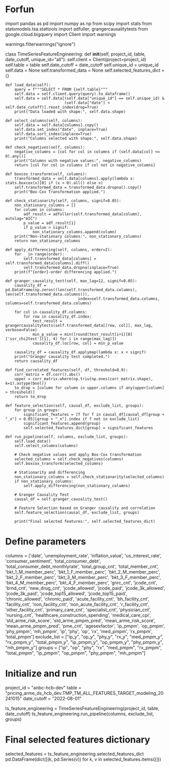 # Forfun
import pandas as pd
import numpy as np
from scipy import stats
from statsmodels.tsa.stattools import adfuller, grangercausalitytests
from google.cloud.bigquery import Client
import warnings

warnings.filterwarnings("ignore")

class TimeSeriesFeatureEngineering:
    def __init__(self, project_id, table, date_cutoff, unique_id="all"):
        self.client = Client(project=project_id)
        self.table = table
        self.date_cutoff = date_cutoff
        self.unique_id = unique_id
        self.data = None
        self.transformed_data = None
        self.selected_features_dict = {}
    
    def load_data(self):
        query = f"""SELECT * FROM {self.table}"""
        self.data = self.client.query(query).to_dataframe()
        self.data = self.data[(self.data["unique_id"] == self.unique_id) & 
                              (self.data["date"] < self.date_cutoff)].reset_index(drop=True)
        print("Data loaded with shape:", self.data.shape)

    def select_columns(self, columns):
        self.data = self.data[columns].copy()
        self.data.set_index("date", inplace=True)
        self.data.sort_index(inplace=True)
        print("Columns selected with shape:", self.data.shape)

    def check_negatives(self, columns):
        negative_columns = [col for col in columns if (self.data[col] <= 0).any()]
        print("Columns with negative values:", negative_columns)
        return [col for col in columns if col not in negative_columns]

    def boxcox_transform(self, columns):
        transformed_data = self.data[columns].apply(lambda x: stats.boxcox(x)[0] if (x > 0).all() else x)
        self.transformed_data = transformed_data.dropna().copy()
        print("Box-Cox Transformation applied.")
    
    def check_stationarity(self, columns, signif=0.05):
        non_stationary_columns = []
        for column in columns:
            adf_result = adfuller(self.transformed_data[column], autolag="AIC")
            p_value = adf_result[1]
            if p_value > signif:
                non_stationary_columns.append(column)
        print("Non-stationary columns:", non_stationary_columns)
        return non_stationary_columns

    def apply_differencing(self, columns, order=2):
        for _ in range(order):
            self.transformed_data[columns] = self.transformed_data[columns].diff()
            self.transformed_data.dropna(inplace=True)
        print(f"{order}-order differencing applied.")
    
    def granger_causality_test(self, max_lag=12, signif=0.05):
        causality_df = pd.DataFrame(np.zeros((len(self.transformed_data.columns), len(self.transformed_data.columns))), 
                                    index=self.transformed_data.columns, columns=self.transformed_data.columns)
        
        for col in causality_df.columns:
            for row in causality_df.index:
                test_result = grangercausalitytests(self.transformed_data[[row, col]], max_lag, verbose=False)
                min_p_value = min([round(test_result[i+1][0]['ssr_chi2test'][1], 4) for i in range(max_lag)])
                causality_df.loc[row, col] = min_p_value

        causality_df = causality_df.applymap(lambda x: x < signif)
        print("Granger causality test completed.")
        return causality_df

    def find_correlated_features(self, df, threshold=0.9):
        corr_matrix = df.corr().abs()
        upper = corr_matrix.where(np.triu(np.ones(corr_matrix.shape), k=1).astype(bool))
        to_drop = [column for column in upper.columns if any(upper[column] > threshold)]
        return to_drop

    def feature_selection(self, causal_df, exclude_list, groups):
        for group in groups:
            significant_features = [f for f in causal_df[causal_df[group + "_x"] < 0.05][group + "_x"].index if f not in exclude_list]
            significant_features.append(group)
            self.selected_features_dict[group] = significant_features

    def run_pipeline(self, columns, exclude_list, groups):
        self.load_data()
        self.select_columns(columns)
        
        # Check negative values and apply Box-Cox transformation
        selected_columns = self.check_negatives(columns)
        self.boxcox_transform(selected_columns)

        # Stationarity and differencing
        non_stationary_columns = self.check_stationarity(selected_columns)
        if non_stationary_columns:
            self.apply_differencing(non_stationary_columns)

        # Granger Causality Test
        causal_df = self.granger_causality_test()
        
        # Feature Selection based on Granger causality and correlation
        self.feature_selection(causal_df, exclude_list, groups)
        
        print("Final selected features:", self.selected_features_dict)

# Define parameters
columns = ['date', 'unemployment_rate', 'inflation_value', 'us_interest_rate', 'consumer_sentiment', 'total_consumer_debt', 'total_consumer_debt_monthlyrate', 
           'total_group_cnt', 'total_member_cnt', 'bkt_1_M_member_perc', 'bkt_1_F_member_perc', 'bkt_2_M_member_perc', 'bkt_2_F_member_perc', 
           'bkt_3_M_member_perc', 'bkt_3_F_member_perc', 'bkt_4_M_member_perc', 'bkt_4_F_member_perc', 'gnrc_cnt', 'jcode_cnt', 'brnd_cnt', 
           'new_drug_cnt', 'jcode_allowed', 'jcode_paid', 'jcode_3k_allowed', 'jcode_3k_paid', 'jcode_top15_allowed', 'jcode_top15_paid', 
           'chronic_allowed', 'chronic_paid', 'acute_facility_cnt', 'bh_facility_cnt', 'facility_cnt', 'non_facility_cnt', 'non_acute_facility_cnt', 
           'r_facility_cnt', 'other_facility_cnt', 'primary_care_cnt', 'specialist_cnt', 'physician_cnt', 'nursing_cnt', 
           'healthcare_construction_spending', 'medical_care_cpi', 'std_arme_risk_score', 'std_arme_pmpm_pred', 'mean_arme_risk_score', 
           'mean_arme_pmpm_pred', 'pme_cnt', 'agesexfactor', 'ip_pmpm', 'op_pmpm', 'phy_pmpm', 'mh_pmpm', 'ip', 'phy', 'op', 'rx', 'med_pmpm', 
           'rx_pmpm', 'total_pmpm']
exclude_list = ["ip_y", "op_y", "phy_y", "rx_y", "med_pmpm_y", "rx_pmpm_y", "total_pmpm_y", "ip_pmpm_y", "op_pmpm_y", "phy_pmpm_y", "mh_pmpm_y"]
groups = ["ip", "op", "phy", "rx", "med_pmpm", "rx_pmpm", "total_pmpm", "ip_pmpm", "op_pmpm", "phy_pmpm", "mh_pmpm"]

# Initialize and run
project_id = "anbc-hcb-dev"
table = "pricing_arme_ds_hcb_dev.TMP_TM_ALL_FEATURES_TARGET_modeling_20241015"
date_cutoff = "2022-08-01"

ts_feature_engineering = TimeSeriesFeatureEngineering(project_id, table, date_cutoff)
ts_feature_engineering.run_pipeline(columns, exclude_list, groups)

# Final selected features dictionary
selected_features = ts_feature_engineering.selected_features_dict
pd.DataFrame(dict([(k, pd.Series(v)) for k, v in selected_features.items()]))
